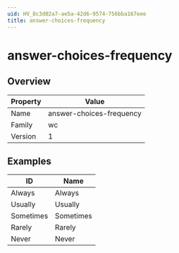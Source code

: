 ```yaml
---
uid: HV_8c3d02a7-ae5a-42d6-9574-756bba167eee
title: answer-choices-frequency
---
```


# answer-choices-frequency

## Overview

Property|Value
---|--- 
Name|answer-choices-frequency 
Family|wc 
Version|1

## Examples

ID|Name
---|--- 
Always|Always 
Usually|Usually 
Sometimes|Sometimes 
Rarely|Rarely 
Never|Never
